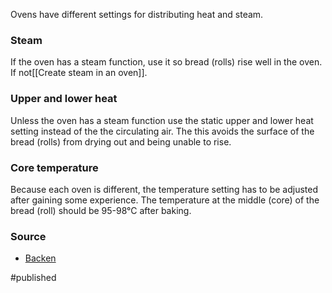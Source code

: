 Ovens have different settings for distributing heat and steam. 

### Steam
If the oven has a steam function, use it so bread (rolls) rise well in the oven. If not[[Create steam in an oven]].

### Upper and lower heat 
Unless the oven has a steam function use the static upper and lower heat setting instead of the the circulating air. The this avoids the surface of the bread (rolls) from drying out and being unable to rise.  

### Core temperature
Because each oven is different, the temperature setting has to be adjusted after gaining some experience. The temperature at the middle (core) of the bread (roll) should be 95-98°C after baking. 


### Source
- [Backen](https://www.ploetzblog.de/rezepthinweise/)

#published 